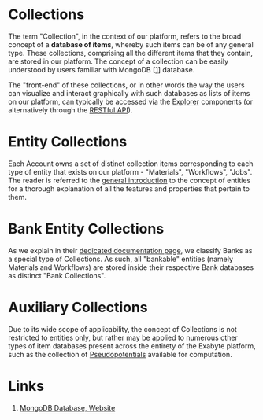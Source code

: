 # Collections

The term "Collection", in the context of our platform, refers to the broad concept of a **database of items**, whereby such items can be of any general type. These collections, comprising all the different items that they contain, are stored in our platform. The concept of a collection can be easily understood by users familiar with MongoDB [[1](#links)] database. 

The "front-end" of these collections, or in other words the way the users can visualize and interact graphically with such databases as lists of items on our platform, can typically be accessed via the [Explorer](/entities-general/ui/explorer.md) components (or alternatively through the [RESTful API](/rest-api/overview.md)).

# Entity Collections

Each Account owns a set of distinct collection items corresponding to each type of entity that exists on our platform - "Materials", "Workflows", "Jobs". The reader is referred to the [general introduction](/entities-general/overview.md) to the concept of entities for a thorough explanation of all the features and properties that pertain to them. 

# Bank Entity Collections

As we explain in their [dedicated documentation page](/entities-general/bank.md), we classify Banks as a special type of Collections. As such, all "bankable" entities (namely Materials and Workflows) are stored inside their respective Bank databases as distinct "Bank Collections".

# Auxiliary Collections

Due to its wide scope of applicability, the concept of Collections is not restricted to entities only, but rather may be applied to numerous other types of item databases present across the entirety of the Exabyte platform, such as the collection of [Pseudopotentials](/methods/pseudopotential/overview.md) available for computation.

# Links

1. [MongoDB Database, Website](https://www.mongodb.com/)
